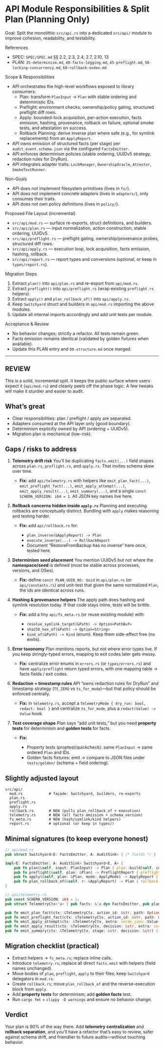 # API Module Responsibilities & Split Plan (Planning Only)

Goal: Split the monolithic `src/api.rs` into a dedicated `src/api/` module to improve cohesion, readability, and testability.

References

- SPEC: `SPEC/SPEC.md` §§ 2.2, 2.3, 2.4, 2.7, 2.10, 13
- PLAN: `35-determinism.md`, `40-facts-logging.md`, `45-preflight.md`, `50-locking-concurrency.md`, `60-rollback-exdev.md`

Scope & Responsibilities

- API orchestrates the high-level workflows exposed to library consumers:
  - Plan: transform `PlanInput` -> `Plan` with stable ordering and deterministic IDs.
  - Preflight: environment checks, ownership/policy gating, structured preflight diff rows.
  - Apply: bounded-lock acquisition, per-action execution, facts emission, hashing, provenance, rollback on failure, optional smoke tests, and attestation on success.
  - Rollback Planning: derive inverse plan where safe (e.g., for symlink replacements) from an `ApplyReport`.
- API owns emission of structured facts (per stage) per `audit_event.schema.json` via the configured `FactsEmitter`.
- API enforces determinism policies (stable ordering, UUIDv5 strategy, redaction rules for DryRun).
- API integrates adapter traits: `LockManager`, `OwnershipOracle`, `Attestor`, `SmokeTestRunner`.

Non-Goals

- API does not implement filesystem primitives (lives in `fs/`).
- API does not implement concrete adapters (lives in `adapters/`), only consumes their traits.
- API does not own policy definitions (lives in `policy/`).

Proposed File Layout (incremental)

- `src/api/mod.rs` — surface re-exports, struct definitions, and builders.
- `src/api/plan.rs` — input normalization, action construction, stable ordering, UUIDv5.
- `src/api/preflight.rs` — preflight gating, ownership/provenance probes, structured diff rows.
- `src/api/apply.rs` — execution loop, lock acquisition, facts emission, hashing, rollback.
- `src/api/report.rs` — report types and conversions (optional, or keep in `types/report.rs`).

Migration Steps

1) Extract `plan()` into `api/plan.rs` and re-export from `api/mod.rs`.
2) Extract `preflight()` into `api/preflight.rs` (wrap existing `preflight.rs` helpers).
3) Extract `apply()` and `plan_rollback_of()` into `api/apply.rs`.
4) Keep `Switchyard` struct and builders in `api/mod.rs` importing the above modules.
5) Update all internal imports accordingly and add unit tests per module.

Acceptance & Review

- No behavior changes; strictly a refactor. All tests remain green.
- Facts emission remains identical (validated by golden fixtures when available).
- Update this PLAN entry and `00-structure.md` once merged.

---

## REVIEW

This is a solid, incremental split. It keeps the public surface where users expect it (`api/mod.rs`) and cleanly peels off the phase logic. A few tweaks will make it sturdier and easier to audit.

## What’s great

- Clear responsibilities: plan / preflight / apply are separated.
- Adapters consumed at the API layer only (good boundary).
- Determinism explicitly owned by API (ordering + UUIDv5).
- Migration plan is mechanical (low-risk).

## Gaps / risks to address

1. **Telemetry drift risk**
   You’ll be duplicating `facts.emit(...)` field shapes across `plan.rs`, `preflight.rs`, and `apply.rs`. That invites schema skew over time.

   - **Fix:** add `api/telemetry.rs` with helpers like `emit_plan_fact(...)`, `emit_preflight_fact(...)`, `emit_apply_attempt(...)`, `emit_apply_result(...)`, `emit_summary(...)`, and a single `const SCHEMA_VERSION: i64 = 1`. All JSON key names live here.

2. **Rollback concerns hidden inside `apply.rs`**
   Planning and executing rollbacks are conceptually distinct. Bundling with `apply` makes reasoning and testing harder.

   - **Fix:** add `api/rollback.rs` for:

     - `plan_inverse(&ApplyReport) -> Plan`
     - `execute_inverse(...) -> RollbackReport`
     - Document “RestoreFromBackup has no inverse” here once, tested here.

3. **Determinism seed placement**
   You mention UUIDv5 but not where the **namespace/seed** is defined (must be stable across processes, versions, and OSes).

   - **Fix:** define `const PLAN_UUID_NS: Uuid` in `api/plan.rs` (or `api/constants.rs`) and unit-test that given the same normalized `Plan`, the ids are identical across runs.

4. **Hashing & provenance helpers**
   The apply path does hashing and symlink resolution today. If that code stays inline, tests will be brittle.

   - **Fix:** add a tiny `api/fs_meta.rs` (or reuse existing module) with:

     - `resolve_symlink_target(&Path) -> Option<PathBuf>`
     - `sha256_hex_of(&Path) -> Option<String>`
     - `kind_of(&Path) -> Kind` (enum).
       Keep them side-effect free (no emits).

5. **Error taxonomy**
   Plan mentions reports, but not where error types live. If you keep stringly-typed errors, mapping to exit codes later gets messy.

   - **Fix:** centralize error enums in `errors.rs` (or `types/errors.rs`) and have `apply/preflight` return typed errors, with one mapping table → facts fields / exit codes.

6. **Redaction + timestamp rules**
   API “owns redaction rules for DryRun” and timestamp strategy (`TS_ZERO` vs `ts_for_mode`)—but that policy should be enforced centrally.

   - **Fix:** in `telemetry.rs`, accept a `TelemetryMode { dry_run: bool, redact: bool }` and centralize `ts_for_mode`, plus a `redact(Value) -> Value` hook.

7. **Test coverage shape**
   Plan says “add unit tests,” but you need **property tests** for determinism and **golden tests** for facts.

   - **Fix:**

     - Property tests (proptest/quickcheck): same `PlanInput` → same ordered `Plan` and IDs.
     - Golden facts fixtures: emit → compare to JSON files under `tests/golden/` (schema + field ordering).

## Slightly adjusted layout

```text
src/api/
  mod.rs            # façade: Switchyard, builders, re-exports
  plan.rs
  preflight.rs
  apply.rs
  rollback.rs       # NEW (pulls plan_rollback_of + execution)
  telemetry.rs      # NEW (all facts emission + schema_version)
  fs_meta.rs        # NEW (hash/symlink/kind helpers)
  report.rs         # optional (or keep in types/)
```

## Minimal signatures (to keep everyone honest)

```rust
// api/mod.rs
pub struct Switchyard<E: FactsEmitter, A: AuditSink> { /* fields */ }

impl<E: FactsEmitter, A: AuditSink> Switchyard<E, A> {
    pub fn plan(&self, input: PlanInput) -> Plan { plan::build(self, input) }
    pub fn preflight(&self, plan: &Plan) -> PreflightReport { preflight::run(self, plan) }
    pub fn apply(&self, plan: &Plan, mode: ApplyMode) -> ApplyReport { apply::run(self, plan, mode) }
    pub fn plan_rollback_of(&self, r: &ApplyReport) -> Plan { rollback::plan_inverse(r) }
}
```

```rust
// api/telemetry.rs
pub const SCHEMA_VERSION: i64 = 1;
pub struct TelemetryCtx<'a> { pub facts: &'a dyn FactsEmitter, pub plan_id: String, pub ts: i64 }

pub fn emit_plan_fact(ctx: &TelemetryCtx, action_id: &str, path: Option<&str>) { /* ... */ }
pub fn emit_preflight_fact(ctx: &TelemetryCtx, action_id: &str, path: Option<&str>, current: &str, planned: &str) { /* ... */ }
pub fn emit_apply_attempt(ctx: &TelemetryCtx, extra: serde_json::Value) { /* ... */ }
pub fn emit_apply_result(ctx: &TelemetryCtx, decision: &str, extra: serde_json::Value) { /* ... */ }
pub fn emit_summary(ctx: &TelemetryCtx, stage: &str, decision: &str) { /* ... */ }
```

## Migration checklist (practical)

- Extract helpers → `fs_meta.rs`; replace inline calls.
- Introduce `telemetry.rs`; replace all direct `facts.emit` with helpers (field names unchanged).
- Move bodies of `plan`, `preflight`, `apply` to their files; keep `Switchyard` delegators in `mod.rs`.
- Create `rollback.rs`; move `plan_rollback_of` and the reverse-execution block from `apply`.
- Add **property tests** for determinism; add **golden facts** test.
- Run `cargo fmt` + `clippy -D warnings` and ensure no behavior change.

## Verdict

Your plan is 90% of the way there. Add **telemetry centralization** and **rollback separation**, and you’ll have a refactor that’s easy to review, safer against schema drift, and friendlier to future audits—without touching behavior.
